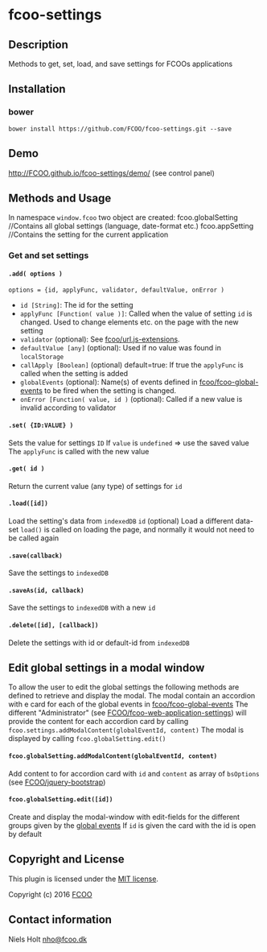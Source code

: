 # fcoo-settings
>


## Description
Methods to get, set, load, and save settings for FCOOs applications

## Installation
### bower
`bower install https://github.com/FCOO/fcoo-settings.git --save`

## Demo
http://FCOO.github.io/fcoo-settings/demo/  (see control panel)

## Methods and Usage
In namespace `window.fcoo` two object are created:
    fcoo.globalSetting  //Contains all global settings (language, date-format etc.)
    fcoo.appSetting     //Contains the setting for the current application

### Get and set settings

#### `.add( options )`
    options = {id, applyFunc, validator, defaultValue, onError )

- `id [String]`: The id for the setting
- `applyFunc [Function( value )]`: Called when the value of setting `id` is changed. Used to change elements etc. on the page with the new setting
- `validator` (optional): See [fcoo/url.js-extensions](https://github.com/FCOO/url.js-extensions#validatevalue-value-validator-).
- `defaultValue [any]` (optional): Used if no value was found in `localStorage`
- `callApply [Boolean]` (optional) default=true: If true the `applyFunc` is called when the setting is added
- `globalEvents` (optional): Name(s) of events defined in [fcoo/fcoo-global-events](https://github.com/FCOO/fcoo-global-events) to be fired when the setting is changed.
- `onError [Function( value, id )` (optional): Called if a new value is invalid according to validator

#### `.set( {ID:VALUE} )`
Sets the value for settings `ID`
If `value` is `undefined` => use the saved value
The `applyFunc` is called with the new value

#### `.get( id )`
Return the current value (any type) of settings for `id`

#### `.load([id])`
Load the setting's data from `indexedDB`
`id` (optional) Load a different data-set
`load()` is called on loading the page, and normally it would not need to be called again

#### `.save(callback)`
Save the settings to `indexedDB`

#### `.saveAs(id, callback)`
Save the settings to `indexedDB` with a new `id`

#### `.delete([id], [callback])`
Delete the settings with id or default-id from `indexedDB`

## Edit global settings in a modal window
To allow the user to edit the global settings the following methods are defined to retrieve and display the modal.
The modal contain an accordion with e card for each of the global events in [fcoo/fcoo-global-events](https://github.com/FCOO/fcoo-global-events)
The different "Administrator" (see [FCOO/fcoo-web-application-settings](https://gitlab.com/FCOO/fcoo-web-application-settings)) will provide the content for each accordion card by calling `fcoo.settings.addModalContent(globalEventId, content)`
The modal is displayed by calling `fcoo.globalSetting.edit()`

#### `fcoo.globalSetting.addModalContent(globalEventId, content)`
Add content to for accordion card with `id` and `content` as array of `bsOptions` (see [FCOO/jquery-bootstrap](https://github.com/FCOO/jquery-bootstrap))

#### `fcoo.globalSetting.edit([id])`
Create and display the modal-window with edit-fields for the different groups given by the [global events](https://github.com/FCOO/fcoo-global-events)
If `id` is given the card with the id is open by default

## Copyright and License
This plugin is licensed under the [MIT license](https://github.com/FCOO/fcoo-settings/LICENSE).

Copyright (c) 2016 [FCOO](https://github.com/FCOO)

## Contact information

Niels Holt nho@fcoo.dk
